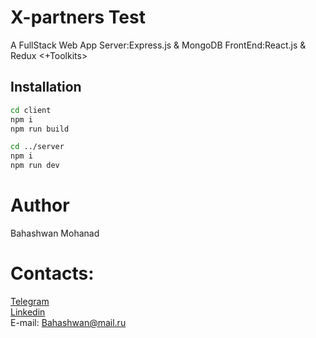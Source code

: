 # X-partners Test

A FullStack Web App
Server:Express.js & MongoDB
FrontEnd:React.js & Redux <+Toolkits>

## Installation


```bash
cd client
npm i
npm run build

cd ../server
npm i
npm run dev

```

# Author
Bahashwan Mohanad
# Contacts: 

[Telegram](https://t.me/Bahashwan_Mohanad)   
[Linkedin](https://www.linkedin.com/in/mohanad-bahashwan/)  
  E-mail: Bahashwan@mail.ru


